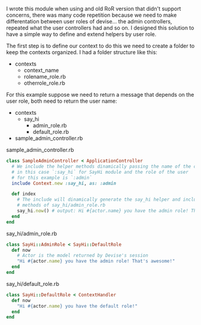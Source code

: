 I wrote this module when using and old RoR version that didn't support concerns, there was many code repetition because we
need to make differentation between user roles of devise... the admin controllers, repeated what the user controllers had and so on.
I designed this solution to have a simple way to define and extend helpers by user role.


The first step is to define our context to do this we need to create a folder to keep the contexts organized. I had
a folder structure like this:

- contexts
  - context_name
   - rolename_role.rb
   - otherrole_role.rb

For this example suppose we need to return a message that depends on the user role, both need to return the user name:

- contexts
  - say_hi
    - admin_role.rb
    - default_role.rb
- sample_admin_controller.rb

sample_admin_controller.rb
```ruby
class SampleAdminController < ApplicationController
  # We include the helper methods dinamically passing the name of the context, 
  # in this case `:say_hi` for SayHi module and the role of the user
  # for this example is `:admin`
  include Context.new :say_hi, as: :admin

  def index
    # The include will dinamically generate the say_hi helper and include the
    # methods of say_hi/admin_role.rb
    say_hi.now() # output: Hi #{actor.name} you have the admin role! That's awesome!
  end
end
```

say_hi/admin_role.rb
```ruby
class SayHi::AdminRole < SayHi::DefaultRole
  def now
    # Actor is the model returned by Devise's session
    "Hi #{actor.name} you have the admin role! That's awesome!"
  end
end
```

say_hi/default_role.rb
```ruby
class SayHi::DefaultRole < ContextHandler
  def now
    "Hi #{actor.name} you have the default role!"
  end
end
```
